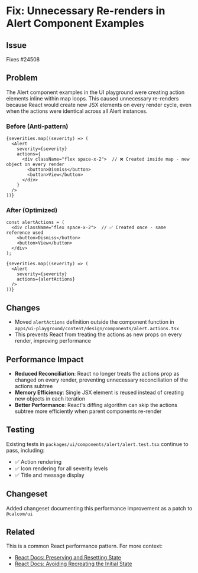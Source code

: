 # Fix: Unnecessary Re-renders in Alert Component Examples

## Issue
Fixes #24508

## Problem
The Alert component examples in the UI playground were creating action elements inline within map loops. This caused unnecessary re-renders because React would create new JSX elements on every render cycle, even when the actions were identical across all Alert instances.

### Before (Anti-pattern)
```tsx
{severities.map((severity) => (
  <Alert
    severity={severity}
    actions={
      <div className="flex space-x-2">  // ❌ Created inside map - new object on every render
        <button>Dismiss</button>
        <button>View</button>
      </div>
    }
  />
))}
```

### After (Optimized)
```tsx
const alertActions = (
  <div className="flex space-x-2">  // ✅ Created once - same reference used
    <button>Dismiss</button>
    <button>View</button>
  </div>
);

{severities.map((severity) => (
  <Alert
    severity={severity}
    actions={alertActions}
  />
))}
```

## Changes
- Moved `alertActions` definition outside the component function in `apps/ui-playground/content/design/components/alert.actions.tsx`
- This prevents React from treating the actions as new props on every render, improving performance

## Performance Impact
- **Reduced Reconciliation**: React no longer treats the actions prop as changed on every render, preventing unnecessary reconciliation of the actions subtree
- **Memory Efficiency**: Single JSX element is reused instead of creating new objects in each iteration
- **Better Performance**: React's diffing algorithm can skip the actions subtree more efficiently when parent components re-render

## Testing
Existing tests in `packages/ui/components/alert/alert.test.tsx` continue to pass, including:
- ✅ Action rendering
- ✅ Icon rendering for all severity levels
- ✅ Title and message display

## Changeset
Added changeset documenting this performance improvement as a patch to `@calcom/ui`

## Related
This is a common React performance pattern. For more context:
- [React Docs: Preserving and Resetting State](https://react.dev/learn/preserving-and-resetting-state)
- [React Docs: Avoiding Recreating the Initial State](https://react.dev/reference/react/useState#avoiding-recreating-the-initial-state)
